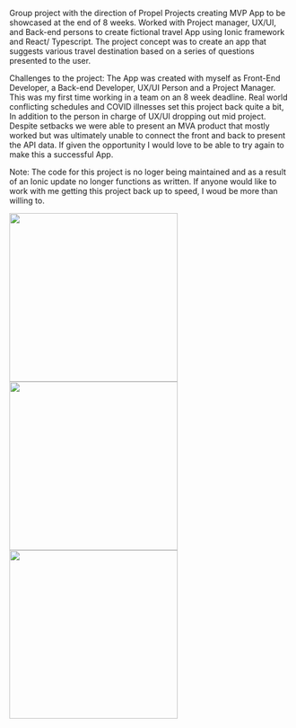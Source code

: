 Group project with the direction of Propel Projects creating MVP App to be showcased at the end of 8 weeks. Worked with Project manager, UX/UI, and Back-end persons to create fictional travel App using Ionic framework and React/ Typescript. The project concept was to create an app that suggests various travel destination based on a series of questions presented to the user.

Challenges to the project: 
The App was created with myself as Front-End Developer, a Back-end Developer, UX/UI Person and a Project Manager. 
This was my first time working in a team on an 8 week deadline. Real world conflicting schedules and COVID illnesses set this project back quite a bit, In addition to the person in charge of UX/UI dropping out mid project. Despite setbacks we were able to present an MVA product that mostly worked but was ultimately unable to connect the front and back to present the API data. If given the opportunity I would love to be able to try again to make this a successful App. 

Note: The code for this project is no loger being maintained and as a result of an Ionic update no longer functions as written. If anyone would like to work with me getting this project back up to speed, I woud be more than willing to.

<img src="https://github.com/user-attachments/assets/9b3f43f3-f6b3-4944-bda0-7501364dd277" width="300">


<img src="https://github.com/user-attachments/assets/7d584d80-4013-430f-a573-5dcfff35551b" width="300">


<img src="https://github.com/user-attachments/assets/730a7407-7558-4ffa-8c37-976084e63063" width="300">
